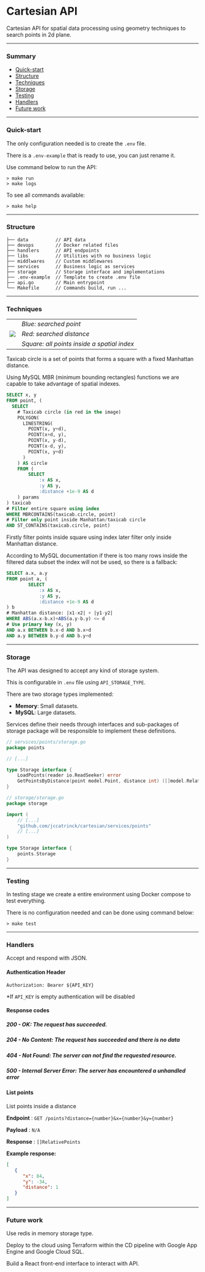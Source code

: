 # Cartesian API

Cartesian API for spatial data processing using geometry techniques to search points in 2d plane.

---
### Summary

- [Quick-start](#quick-start)
- [Structure](#storage)
- [Techniques](#techniques)
- [Storage](#storage)
- [Testing](#testing)
- [Handlers](#handlers)
- [Future work](#future-work)
---
### Quick-start

The only configuration needed is to create the `.env` file.

There is a `.env-example` that is ready to use, you can just rename it.

Use command below to run the API:

```shell
> make run
> make logs
```

To see all commands available:

```shell
> make help
```
---
### Structure
```
├── data          // API data
├── devops        // Docker related files
├── handlers      // API endpoints
├── libs          // Utilities with no business logic
├── middlwares    // Custom middlewares
├── services      // Business logic as services
├── storage       // Storage interface and implementations
├── .env-example  // Template to create .env file
├── api.go        // Main entrypoint
└── Makefile      // Commands build, run ...
```
---
### Techniques

<table>
  <tr>
    <td rowspan="3"> 
      <img src="https://upload.wikimedia.org/wikipedia/commons/thumb/d/de/TaxicabGeometryCircle.svg/100px-TaxicabGeometryCircle.svg.png" />
    </td>
    <td>
      <i>Blue: searched point</i>
    </td>
  </tr>
  <tr>
    <td>
      <i>Red: searched distance</i>
    </td>
  </tr>
  <tr>
    <td>
      <i>Square: all points inside a spatial index</i>
    </td>
  </tr>
</table>

Taxicab circle is a set of points that forms a square with a fixed Manhattan distance.

Using MySQL MBR (minimum bounding rectangles) functions we are capable to take advantage of spatial indexes.

```sql
SELECT x, y
FROM point, (
  SELECT
    # Taxicab circle (in red in the image)
    POLYGON(
      LINESTRING(
        POINT(x, y+d),
        POINT(x+d, y),
        POINT(x, y-d),
        POINT(x-d, y),
        POINT(x, y+d)
      )
    ) AS circle
	FROM (
		SELECT
			:x AS x,
			:y AS y,
			:distance +1e-9 AS d
	) params
) taxicab
# Filter entire square using index
WHERE MBRCONTAINS(taxicab.circle, point)
# Filter only point inside Manhattan/taxicab circle
AND ST_CONTAINS(taxicab.circle, point)
```
Firstly filter points inside square using index later filter only inside Manhattan distance.

According to MySQL documentation if there is too many rows inside the filtered data subset the index will not be used, so there is a fallback:

```sql
SELECT a.x, a.y
FROM point a, (
		SELECT
			:x AS x,
			:y AS y,
			:distance +1e-9 AS d
) b
# Manhattan distance: |x1-x2| + |y1-y2|
WHERE ABS(a.x-b.x)+ABS(a.y-b.y) <= d
# Use primary key (x, y)
AND a.x BETWEEN b.x-d AND b.x+d
AND a.y BETWEEN b.y-d AND b.y+d
```
---
### Storage

The API was designed to accept any kind of storage system.

This is configurable in `.env` file using `API_STORAGE_TYPE`.

There are two storage types implemented:
- **Memory**: Small datasets.
- **MySQL**: Large datasets.

Services define their needs through interfaces and sub-packages of storage package will be responsible to implement these definitions.

```go
// services/points/storage.go
package points

// [...]

type Storage interface {
	LoadPoints(reader io.ReadSeeker) error
	GetPointsByDistance(point model.Point, distance int) ([]model.RelativePoint, error)
}

// storage/storage.go
package storage

import (
	// [...]
	"github.com/jccatrinck/cartesian/services/points"
	// [...]
)

type Storage interface {
	points.Storage
}
```
---
### Testing

In testing stage we create a entire environment using Docker compose to test everything.

There is no configuration needed and can be done using command below:

```shell
> make test
```
---
### Handlers
Accept and respond with JSON.

#### Authentication Header

`Authorization: Bearer ${API_KEY}`

*If `API_KEY` is empty authentication will be disabled

#### Response codes
##### 200 - OK: The request has succeeded.
##### 204 - No Content: The request has succeeded and there is no data
##### 404 - Not Found: The server can not find the requested resource.
##### 500 - Internal Server Error: The server has encountered a unhandled error


#### List points

List points inside a distance

**Endpoint** : `GET /points?distance={number}&x={number}&y={number}` 

**Payload** : `N/A`

**Response** : `[]RelativePoints`

**Example response:**
```json
[
   {
      "x": 84,
      "y": -34,
      "distance": 1
   }
]
```
---
### Future work

Use redis in memory storage type.

Deploy to the cloud using Terraform within the CD pipeline with Google App Engine and Google Cloud SQL.

Build a React front-end interface to interact with API.